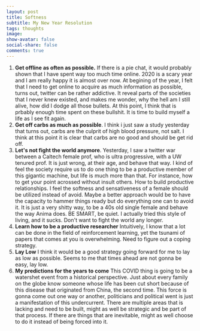 ```yaml
---
layout: post
title: Softness 
subtitle: My New Year Resolution
tags: thoughts
image: 
show-avatar: false
social-share: false
comments: true
---
```

1. **Get offline as often as possible.** If there is a pie chat, it would probably shown that I have spent way too much time online. 2020 is a scary year and I am really happy it is almost over now. At begining of the year, I felt that I need to get online to acquire as much information as possible, turns out, twitter can be rather addictive. It reveal parts of the societies that I never knew existed, and makes me wonder, why the hell am I still alive, how did I dodge all those bullets. At this point, I think that is prbably enough time spent on these bullshit. It is time to build myself a life as I see fit again. 
2. **Get off carbs as much as possible**. I think i just saw a study yesterday that turns out, carbs are the culprit of high blood pressure, not salt. I think at this point it is clear that carbs are no good and should be get rid off.
3. **Let's not fight the world anymore**. Yesterday, I saw a twitter war between a Caltech female prof, who is ultra progressive, with a UW tenured prof. It is just wrong, at their age, and behave that way. I kind of feel the society require us to do one thing to be a productive member of this gigantic machine, but life is much more than that. For instance, how to get your point acrossed without insult others. How to build productive relationships. I feel the softness and sensativeness of a female should be utilized instead of avoid. Maybe a better approach would be to have the capacity to hammer things ready but do everything one can to avoid it. It is just a very shitty way, to be a 40s old single female and behave the way Anima does. BE SMART, be quiet. I actually tried this style of living, and it sucks. Don't want to fight the world any longer. 
4. **Learn how to be a productive researcher** Intuitively, I know that a lot can be done in the field of reinforcement learning, yet the tsunami of papers that comes at you is overwhelming. Need to figure out a coping strategy. 
5. **Lay Low** I think it would be a good strategy going forward for me to lay as low as possible. Seems to me that times ahead are not gonna be easy, lay low.
6. **My predictions for the years to come** This COVID thing is going to be a watershet event from a historical perspective. Just about every family on the globe know someone whose life has been cut short because of this disease that originated from China, the second time. This force is gonna come out one way or another, politicians and political went is just a manifestation of this undercurrent. There are multiple areas that is lacking and need to be built, might as well be strategic and be part of that process. If there are things that are inevitable, might as well choose to do it instead of being forced into it. 


